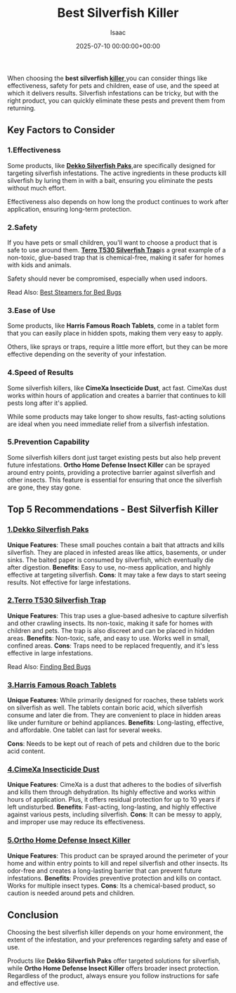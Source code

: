 ﻿---
title: Best Silverfish Killer
description: When choosing the best silverfish killer , you can consider things like effectiveness, safety for pets and children, ease of use, and the speed at which it...
slug: /best-silverfish-killer/
date: 2025-07-10 00:00:00+00:00
lastmod: 2025-07-10 00:00:00+03:00
author: Isaac
categories:
- Fleas
- Product Reviews
tags:
- fleas
- killer
- reviewed
layout: post
---

When choosing the **best silverfish [killer](https://pestpolicy.com/best-mosquito-killer/)**,you can consider things like effectiveness, safety for pets and children, ease of use, and the speed at which it delivers results. Silverfish infestations can be tricky, but with the right product, you can quickly eliminate these pests and prevent them from returning.

##  Key Factors to Consider

###  1.**Effectiveness**

Some products, like [**Dekko Silverfish Paks**](https://www.amazon.com/dp/B002Y2OW6A/?tag=p-policy-20),are specifically designed for targeting silverfish infestations. The active ingredients in these products kill silverfish by luring them in with a bait, ensuring you eliminate the pests without much effort.

Effectiveness also depends on how long the product continues to work after application, ensuring long-term protection.

###  2.**Safety**

If you have pets or small children, you'll want to choose a product that is safe to use around them. [**Terro T530 Silverfish Trap**](https://www.amazon.com/dp/B0931V95D5/?tag=p-policy-20)is a great example of a non-toxic, glue-based trap that is chemical-free, making it safer for homes with kids and animals.

Safety should never be compromised, especially when used indoors.

Read Also: [Best Steamers for Bed Bugs](https://pestpolicy.com/best-bed-bug-steamer/)

###  3.**Ease of Use**

Some products, like **Harris Famous Roach Tablets**, come in a tablet form that you can easily place in hidden spots, making them very easy to apply.

Others, like sprays or traps, require a little more effort, but they can be more effective depending on the severity of your infestation.

###  4.**Speed of Results**

Some silverfish killers, like **CimeXa Insecticide Dust**, act fast. CimeXas dust works within hours of application and creates a barrier that continues to kill pests long after it's applied.

While some products may take longer to show results, fast-acting solutions are ideal when you need immediate relief from a silverfish infestation.

###  5.**Prevention Capability**

Some silverfish killers dont just target existing pests but also help prevent future infestations. **Ortho Home Defense Insect Killer** can be sprayed around entry points, providing a protective barrier against silverfish and other insects. This feature is essential for ensuring that once the silverfish are gone, they stay gone.

##  Top 5 Recommendations - Best Silverfish Killer

###  [1.**Dekko Silverfish Paks**](https://www.amazon.com/dp/B002Y2OW6A/?tag=p-policy-20)

**Unique Features**: These small pouches contain a bait that attracts and kills silverfish. They are placed in infested areas like attics, basements, or under sinks. The baited paper is consumed by silverfish, which eventually die after digestion. **Benefits**: Easy to use, no-mess application, and highly effective at targeting silverfish. **Cons**: It may take a few days to start seeing results. Not effective for large infestations.

###  [2.**Terro T530 Silverfish Trap**](https://www.amazon.com/dp/B0931V95D5/?tag=p-policy-20)

**Unique Features**: This trap uses a glue-based adhesive to capture silverfish and other crawling insects. Its non-toxic, making it safe for homes with children and pets. The trap is also discreet and can be placed in hidden areas. **Benefits**: Non-toxic, safe, and easy to use. Works well in small, confined areas. **Cons**: Traps need to be replaced frequently, and it's less effective in large infestations.

Read Also: [Finding Bed Bugs](https://pestpolicy.com/how-to-find-bed-bugs/)

###  [3.**Harris Famous Roach Tablets**](https://www.amazon.com/dp/B001B1LI8A/?tag=p-policy-20)

**Unique Features**: While primarily designed for roaches, these tablets work on silverfish as well. The tablets contain boric acid, which silverfish consume and later die from. They are convenient to place in hidden areas like under furniture or behind appliances. **Benefits**: Long-lasting, effective, and affordable. One tablet can last for several weeks.

**Cons**: Needs to be kept out of reach of pets and children due to the boric acid content.

###  [4.**CimeXa Insecticide Dust**](https://www.amazon.com/dp/B0085HRWI8/?tag=p-policy-20)

**Unique Features**: CimeXa is a dust that adheres to the bodies of silverfish and kills them through dehydration. Its highly effective and works within hours of application. Plus, it offers residual protection for up to 10 years if left undisturbed. **Benefits**: Fast-acting, long-lasting, and highly effective against various pests, including silverfish. **Cons**: It can be messy to apply, and improper use may reduce its effectiveness.

###  [5.**Ortho Home Defense Insect Killer**](https://www.amazon.com/dp/B01N7KSXHX/?tag=p-policy-20)

**Unique Features**: This product can be sprayed around the perimeter of your home and within entry points to kill and repel silverfish and other insects. Its odor-free and creates a long-lasting barrier that can prevent future infestations. **Benefits**: Provides preventive protection and kills on contact. Works for multiple insect types. **Cons**: Its a chemical-based product, so caution is needed around pets and children.

##  Conclusion

Choosing the best silverfish killer depends on your home environment, the extent of the infestation, and your preferences regarding safety and ease of use.

Products like **Dekko Silverfish Paks** offer targeted solutions for silverfish, while **Ortho Home Defense Insect Killer** offers broader insect protection. Regardless of the product, always ensure you follow instructions for safe and effective use.

